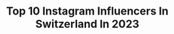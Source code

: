 ---
title: Top 10 Instagram Influencers In Switzerland In 2023
description: >-
  Find top Instagram influencers in Switzerland in 2023. Most popular hashtags: #switzerland #photography #nature.
platform: Instagram
hits: 1196
text_top: See the best Instagram profiles on inBeat.
text_bottom: inBeat holds 1196 Instagram influencers like this in Switzerland for you to work with.
profiles:
  - username: "codrina.apostol"
    fullname: >-
      Codrina Apostol
    bio: >-
      Co-founder @muliebrity.negura ✉ codrina@muliebrity.ro 📍Greece
    location: "Switzerland"
    followers: 73705
    engagement: 604
    commentsToLikes: 0.088196
    id: ck5cavg01e7rb0i11ij3epx1l
    verified: false
    hashtags: "#worthgoingfurther, #aftereightchocolate, #diorholiday, #linterditcrew22"
  - username: "isaacheeney"
    fullname: >-
      Isaac Heeney
    bio: >-
      @sydneyswans #5 @doozydrinks buy some now @nike @telstra @swiss.8
    location: "Switzerland"
    followers: 68838
    engagement: 1114
    commentsToLikes: 0.006856
    id: cl9mnczi0k5zl0i237d35tw00
    verified: false
    hashtags: "#ad, #mchappyday, #foxtelambassador, #gatoradenosugar"
  - username: "greenflyingdude"
    fullname: >-
      Chris Byrnes
    bio: >-
      We are made of stardust... It's in our nature to shine. 🇦🇺 Wingsuit Pilot Fastest BASE jumper in the World
    location: "Switzerland"
    followers: 32109
    engagement: 2356
    commentsToLikes: 0.030970
    id: ck0vwt885vhlq0i19a70502ar
    verified: false
    hashtags: "#lauterbrunnen, #switzerland, #basejumping, #adventure"
  - username: "niklas.eschenmoser"
    fullname: >-
      Niklas Eschenmoser
    bio: >-
      Photographer & Filmmaker Bern, Switzerland
    location: "Switzerland"
    followers: 7730
    engagement: 425
    commentsToLikes: 0.034666
    id: ck14hpkiqbhmi0i19zx9qg4h0
    verified: false
    hashtags: "#doubs, #nature, #biodiversity, #fleetingglaciers"
  - username: "qqq"
    fullname: >-
      A. AlGhafri 🇶🇦 عبدالله الغافري
    bio: >-
      Love All, Trust Few 🖤 —— 🎭 Lifestyle 🎓 Business&Mgmt. 👔 Entrepreneur 🎙 Host ✈️ Travel —— ⭐️ Snapchat&TikTok : QQQ 🎥 YouTube +2M👇🏽
    location: "Switzerland"
    followers: 1309739
    engagement: 479
    commentsToLikes: 0.227558
    id: ck5qb9m7gki5k0i11k7fvnlqv
    verified: false
    hashtags: "#worldcup, #qatar2022, #youtube, #qqq"
  - username: "muelli__21"
    fullname: >-
      Marius Müller
    bio: >-
      @vivienclairemlr 👩🏼💍 @t1tan Keeper 🧤 @fcluzern_offiziell ⚽️ @uniquesg.de 🕵️‍♂️
    location: "Switzerland"
    followers: 17772
    engagement: 1024
    commentsToLikes: 0.022791
    id: ck6uibgdle5bo0j717yrrgan9
    verified: true
    hashtags: "#cleansheet, #nome, #nomeloz, #stayathomechallenge"
  - username: "miandrija"
    fullname: >-
      Mia Kostova
    bio: >-
      💃 I am doing it for me. 🍿 YouTube - Miandrija 🎼 #tiktok - Miandrija 💌 miakostova@yahoo.com 🤝 ~ DM ~
    location: "Switzerland"
    followers: 55273
    engagement: 361
    commentsToLikes: 0.245392
    id: ckap2hhsoyuqq0i78zru5mjuo
    verified: false
    hashtags: "#calvinklein, #calvinkleinwatch, #bozinovskiwatchesandjewelry, #mycalvins"
  - username: "championscars"
    fullname: >-
      Championscars
    bio: >-
      Switzerland🇨🇭 Photographer | Video Creator Private Account: @blacktaurus7
    location: "Switzerland"
    followers: 41182
    engagement: 314
    commentsToLikes: 0.014640
    id: ck0w5jp2z3yxd0i19eg6sv3gb
    verified: false
    hashtags: "#sanktgallen, #911, #porschegt3cup, #dtmsportscars"
  - username: "ilaydaserifi"
    fullname: >-
      Ilayda Sherifi
    bio: >-
      Zurich, Switzerland 🔒turkish albanian @fashionnova ambassador
    location: "Switzerland"
    followers: 259071
    engagement: 311
    commentsToLikes: 0.005397
    id: cl5l336a6990r0i23bbvc58sf
    verified: false
    hashtags: ""
  - username: "aventouro"
    fullname: >-
      AVENTOURO / Jürg Hostettler🇨🇭
    bio: >-
      ↟ Adventure / Photography / Exclusive Tours ↟ I'll show you the best of Switzerland and abroad ↟ Spotlight Award Winner ↟ Contact me via DM or e-mail
    location: "Switzerland"
    followers: 123247
    engagement: 311
    commentsToLikes: 0.051585
    id: ck0tw8lb6edt50i19i4of4sns
    verified: false
    hashtags: "#visit, #mercedes, #natureaddict, #creatorsde"
---